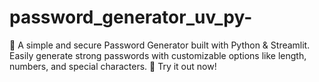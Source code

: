 # password_generator_uv_py-
🔐 A simple and secure Password Generator built with Python &amp; Streamlit. Easily generate strong passwords with customizable options like length, numbers, and special characters. 🚀 Try it out now!
